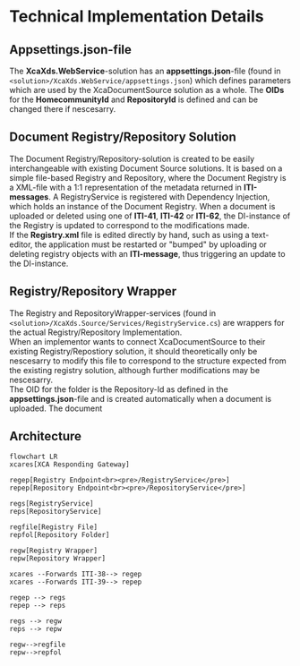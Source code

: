 # Technical Implementation Details

## Appsettings.json-file
The **XcaXds.WebService**-solution has an **appsettings.json**-file (found in `<solution>/XcaXds.WebService/appsettings.json`) which defines parameters which are used by the XcaDocumentSource solution as a whole. The **OIDs** for the **HomecommunityId** and **RepositoryId** is defined and can be changed there if nescesarry.

## Document Registry/Repository Solution
The Document Registry/Repository-solution is created to be easily interchangeable with existing Document Source solutions. It is based on a simple file-based Registry and Repository, where the Document Registry is a XML-file with a 1:1 representation of the metadata returned in **ITI-messages**.
A RegistryService is registered with Dependency Injection, which holds an instance of the Document Registry. When a document is uploaded or deleted using one of **ITI-41**, **ITI-42** or **ITI-62**, the DI-instance of the Registry is updated to correspond to the modifications made.  
If the **Registry.xml** file is edited directly by hand, such as using a text-editor, the application must be restarted or "bumped" by uploading or deleting registry objects with an **ITI-message**, thus triggering an update to the DI-instance.

## Registry/Repository Wrapper
The Registry and RepositoryWrapper-services (found in `<solution>/XcaXds.Source/Services/RegistryService.cs`) are wrappers for the actual Registry/Repository Implementation.  
When an implementor wants to connect XcaDocumentSource to their existing Registry/Repostiory solution, it should theoretically only be nescesarry to modify this file to correspond to the structure expected from the existing registry solution, although further modifications may be nescesarry.  
The OID for the folder is the Repository-Id as defined in the **appsettings.json**-file and is created automatically when a document is uploaded. The document  
## Architecture

```mermaid
flowchart LR
xcares[XCA Responding Gateway]

regep[Registry Endpoint<br><pre>/RegistryService</pre>]
repep[Repository Endpoint<br><pre>/RepositoryService</pre>]

regs[RegistryService]
reps[RepositoryService]

regfile[Registry File]
repfol[Repository Folder]

regw[Registry Wrapper]
repw[Repository Wrapper]

xcares --Forwards ITI-38--> regep
xcares --Forwards ITI-39--> repep

regep --> regs
repep --> reps

regs --> regw
reps --> repw

regw-->regfile
repw-->repfol


```